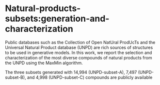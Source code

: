 # Natural-products-subsets:generation-and-characterization 
Public databases such as the Collection of Open NatUral ProdUcTs and the Universal Natural Product database (UNPD) are rich sources of structures  to be used in generative models. In this work, we report the selection and characterization of the most diverse compounds of natural products from the UNPD using the MaxMin algorithm.


The three subsets generated with 14,994 (UNPD-subset-A), 7,497 (UNPD-subset-B), and 4,998 (UNPD-subset-C) compounds are publicly available
